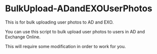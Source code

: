 # BulkUpload-ADandEXOUserPhotos
This is for bulk uploading user photos to AD and EXO.


You can use this script to bulk upload user photos to users in AD and Exchange Online.

This will require some modification in order to work for you.
